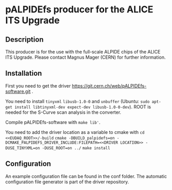 pALPIDEfs producer for the ALICE ITS Upgrade
============================================

Description
-----------

This producer is for the use with the full-scale ALPIDE chips of the ALICE ITS Upgrade.
Please contact Magnus Mager (CERN) for further information.

Installation
------------

First you need to get the driver https://git.cern.ch/web/pALPIDEfs-software.git .

You need to install `tinyxml` `libusb-1.0-0` and `unbuffer` (Ubuntu: `sudo apt-get install libtinyxml-dev expect-dev libusb-1.0-0-dev`).
ROOT is needed for the S-Curve scan analysis in the converter.

Compile pALPIDEfs-software with `make lib'`.

You need to add the driver location as a variable to cmake with
`cd <<EUDAQ_ROOT>>/-build`
`cmake -DBUILD_palpidefs=on -DCMAKE_PALPIDEFS_DRIVER_INCLUDE:FILEPATH=<<DRIVER LOCATION>> -DUSE_TINYXML=on -DUSE_ROOT=on ../`
`make install`

Configuration
-------------

An example configuration file can be found in the conf folder. The automatic configuration file generator is part of the driver repository.
